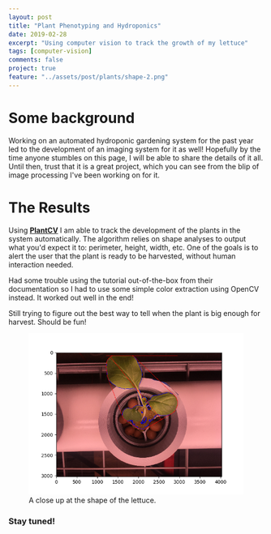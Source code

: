 ```yaml
---
layout: post
title: "Plant Phenotyping and Hydroponics"
date: 2019-02-28
excerpt: "Using computer vision to track the growth of my lettuce"
tags: [computer-vision]
comments: false
project: true
feature: "../assets/post/plants/shape-2.png"
---
```


# Some background

Working on an automated hydroponic gardening system for the past year led to the development of an imaging system for it as well! Hopefully by the time anyone stumbles on this page, I will be able to share the details of it all. Until then, trust that it is a great project, which you can see from the blip of image processing I've been working on for it. 

# The Results

Using <a href="https://plantcv.readthedocs.io/en/latest/"><b> PlantCV</b></a> I am able to track the development of the plants in the system automatically. The algorithm relies on shape analyses to output what you'd expect it to: perimeter, height, width, etc. One of the goals is to alert the user that the plant is ready to be harvested, without human interaction needed.

Had some trouble using the tutorial out-of-the-box from their documentation so I had to use some simple color extraction using OpenCV instead. It worked out well in the end! 

Still trying to figure out the best way to tell when the plant is big enough for harvest. Should be fun!

<figure>
	<a href="../assets/post/plants/shape-1.png"><img src="../assets/post/plants/shape-1.png"></a>
	<figcaption>A close up at the shape of the lettuce.</figcaption>
</figure>




### Stay tuned!
